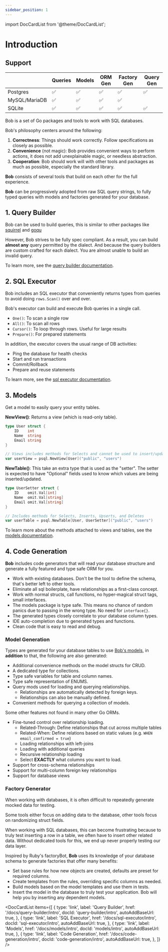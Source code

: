 ```yaml
---
sidebar_position: 1
---
```


import DocCardList from '@theme/DocCardList';

# Introduction

## Support

|               | Queries | Models | ORM Gen | Factory Gen | Query Gen |
| ------------- | ------- | ------ | ------- | ----------- | --------- |
| Postgres      | ✅      | ✅     | ✅      | ✅          | ✅        |
| MySQL/MariaDB | ✅      | ✅     | ✅      | ✅          |           |
| SQLite        | ✅      | ✅     | ✅      | ✅          | ✅        |

Bob is a set of Go packages and tools to work with SQL databases.

Bob's philosophy centers around the following:

1. **Correctness**: Things should work correctly. Follow specifications as closely as possible.
2. **Convenience** (not magic): Bob provides convenient ways to perform actions, it does not add unexplainable magic, or needless abstraction.
3. **Cooperation**: Bob should work will with other tools and packages as much as possible, especially the standard library.

**Bob** consists of several tools that build on each other for the full experience.

**Bob** can be progressively adopted from raw SQL query strings, to fully typed queries with models and factories generated for your database.

## 1. Query Builder

Bob can be used to build queries, this is similar to other packages like [squirrel](https://github.com/Masterminds/squirrel) and [goqu](https://github.com/doug-martin/goqu)

However, Bob strives to be fully spec compliant. As a result, you can build **almost any** query permitted by the dialect. And because the query builders are custom crafted for each dialect. You are almost unable to build an invalid query.

To learn more, see the [query builder documentation](./query-builder/intro).

## 2. SQL Executor

Bob includes an SQL executor that conveniently returns types from queries to avoid doing `rows.Scan()` over and over.

Bob's executor can build and execute Bob queries in a single call.

- `One()`: To scan a single row
- `All()`: To scan all rows
- `Cursor()`: To loop through rows. Useful for large results
- `Prepare()`: For prepared statements

In addition, the executor covers the usual range of DB activities:

- Ping the database for health checks
- Start and run transactions
- Commit/Rollback
- Prepare and reuse statements

To learn more, see the [sql executor documentation](./sql-executor/intro).

## 3. Models

Get a model to easily query your entity tables.

**NewView()**: Returns a view (which is read-only table).

```go
type User struct {
    ID    int
    Name  string
    Email string
}

// Views includes methods for Selects and cannot be used to insert/update/delete
var userView = psql.NewView[User]("public", "users")
```

**NewTable()**: This take an extra type that is used as the "setter". The setter is expected to have "Optional" fields used to know which values are being inserted/updated.

```go
type UserSetter struct {
    ID    omit.Val[int]
    Name  omit.Val[string]
    Email omit.Val[string]
}

// Includes methods for Selects, Inserts, Upserts, and Deletes
var userTable = psql.NewTable[User, UserSetter]("public", "users")
```

To learn more about the methods attached to views and tables, see the [models documentation](./models/intro).

## 4. Code Generation

**Bob** includes code generators that will read your database structure and generate a fully featured and type safe ORM for you.

- Work with existing databases. Don't be the tool to define the schema, that's better left to other tools.
- Eliminate all sql boilerplate, have relationships as a first-class concept.
- Work with normal structs, call functions, no hyper-magical struct tags, small interfaces.
- The models package is type safe. This means no chance of random panics due to passing in the wrong type. No need for `interface{}`.
- The generated types closely correlate to your database column types.
- IDE auto-completion due to generated types and functions.
- Clean code that is easy to read and debug.

### Model Generation

Types are generated for your database tables to use [Bob's models](./models/intro), in **addition** to that, the following are also generated:

- Additional convenience methods on the model structs for CRUD.
- A dedicated type for collections.
- Type safe variables for table and column names.
- Type safe representation of ENUMS.
- Query mods used for loading and querying relationships.
  - Relationships are automatically detected by foreign keys.
  - Relationships can also be manually defined.
- Convenient methods for querying a collection of models.

Some other features not found in many other Go ORMs.

- Fine-tuned control over relationship loading.
  - Related-Through: Define relationships that cut across multiple tables
  - Related-When: Define relations based on static values (e.g. `WHEN email_confirmed = true`)
  - Loading relationships with left-joins
  - Loading with additional queries
  - Recursive relationship loading
  - Select **EXACTLY** what columns you want to load.
- Support for cross-schema relationships
- Support for multi-column foreign key relationships
- Support for database views

### Factory Generator

When working with databases, it is often difficult to repeatedly generate mocked data for testing.

Some tools either focus on adding data to the database, other tools focus on randomizing struct fields.

When working with SQL databases,
this can become frustrating because to truly test inserting a row in a table,
we often have to insert other related data.
Without dedicated tools for this, we end up never properly testing our data layer.

Inspired by Ruby's factoryBot, **Bob** uses its knowledge of your database schema to
generate factories that offer many benefits:

- Set base rules for how new objects are created, defaults are preset for required columns.
- Create templates from the rules, overriding specific columns as needed.
- Build models based on the model templates and use them in tests.
- Insert the model in the database to truly test your application. Bob will help you by inserting any dependent models.

<DocCardList items={[
{
type: 'link',
label: 'Query Builder',
href: '/docs/query-builder/intro',
docId: 'query-builder/intro',
autoAddBaseUrl: true,
},
{
type: 'link',
label: 'SQL Executor',
href: '/docs/sql-executor/intro',
docId: 'sql-executor/intro',
autoAddBaseUrl: true,
},
{
type: 'link',
label: 'Models',
href: '/docs/models/intro',
docId: 'models/intro',
autoAddBaseUrl: true,
},
{
type: 'link',
label: 'Code Generation',
href: '/docs/code-generation/intro',
docId: 'code-generation/intro',
autoAddBaseUrl: true,
},
]} />
